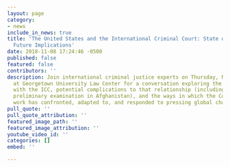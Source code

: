 ```yaml
---
layout: page
category:
- news
include_in_news: true
title: 'The United States and the International Criminal Court: State of Play and
  Future Implications'
date: 2018-11-08 17:24:46 -0500
published: false
featured: false
contributors: ''
description: Join international criminal justice experts on Thursday, Nov. 15th 2018
  at Georgetown University Law Center for a conversation exploring the U.S. relationship
  with the ICC, potential complications to that relationship (including the Court’s
  preliminary examination in Afghanistan), and the ways in which the Court’s recent
  work has confronted, adapted to, and responded to pressing global challenges.
pull_quote: ''
pull_quote_attribution: ''
featured_image_path: ''
featured_image_attribution: ''
youtube_video_id: ''
categories: []
embed: ''

---
```

